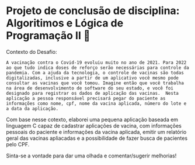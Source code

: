 # Projeto de conclusão de disciplina: Algoritimos e Lógica de Programação II :pencil:

Contexto do Desafio:  

``A vacinação contra o Covid-19 evoluiu muito no ano de 2021. Para 2022 ao que tudo indica doses de reforço serão necessárias para controle da 
pandemia. Com a ajuda da tecnologia, o controle de vacinas são todas digitalizadas, inclusive a partir de um aplicativo você mesmo pode consultar as vacinas que você
tomou.
Imagine então que você trabalha na área de desenvolvimento de software do seu estado, e você foi designado para registrar os dados de aplicação das vacinas. 
Nesta aplicação a pessoa responsável precisará pegar do paciente as informações como nome, cpf, nome da vacina aplicada, número do lote e a data da aplicação.``


Com base nesse cotexto, elaborei uma pequena aplicação baseada em linguagem C capaz de cadastrar aplicações de vacina, com informações pessoais do paciente e
informações da vacina aplicada, emitir um relatório geral das vacinas apliacadas e a possibilidade de fazer busca de pacientes pelo CPF.

Sinta-se a vontade para dar uma olhada e comentar/sugerir melhorias! 
